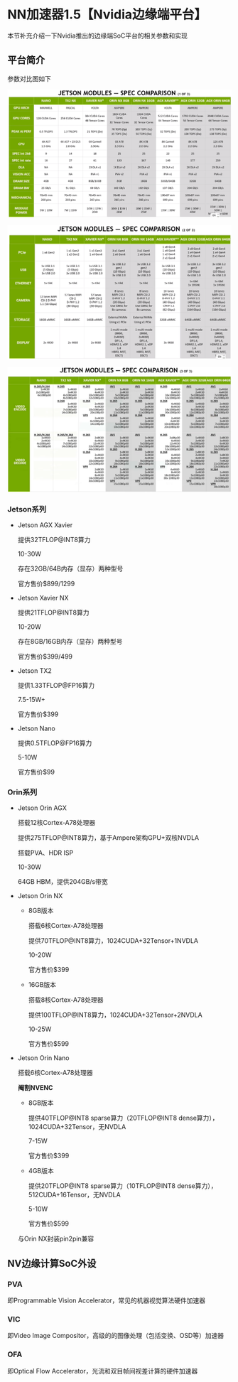 # NN加速器1.5【Nvidia边缘端平台】

本节补充介绍一下Nvidia推出的边缘端SoC平台的相关参数和实现

## 平台简介

参数对比图如下

![image-20250202190520532](./NN加速器1.5【Nvidia边缘端平台】.assets/image-20250202190520532.png)

![image-20250202190554450](./NN加速器1.5【Nvidia边缘端平台】.assets/image-20250202190554450.png)

![image-20250202190629518](./NN加速器1.5【Nvidia边缘端平台】.assets/image-20250202190629518.png)

### Jetson系列

* Jetson AGX Xavier

    提供32TFLOP@INT8算力

    10-30W

    存在32GB/64B内存（显存）两种型号

    官方售价$899/1299

* Jetson Xavier NX

    提供21TFLOP@INT8算力

    10-20W

    存在8GB/16GB内存（显存）两种型号

    官方售价$399/499

* Jetson TX2

    提供1.33TFLOP@FP16算力

    7.5-15W+

    官方售价$399

* Jetson Nano

    提供0.5TFLOP@FP16算力

    5-10W

    官方售价$99

### Orin系列

* Jetson Orin AGX

    搭载12核Cortex-A78处理器

    提供275TFLOP@INT8算力，基于Ampere架构GPU+双核NVDLA

    搭载PVA、HDR ISP

    10-30W

    64GB HBM，提供204GB/s带宽

* Jetson Orin NX

    * 8GB版本

        搭载6核Cortex-A78处理器

        提供70TFLOP@INT8算力，1024CUDA+32Tensor+1NVDLA

        10-20W

        官方售价$399

    * 16GB版本

        搭载8核Cortex-A78处理器

        提供100TFLOP@INT8算力，1024CUDA+32Tensor+2NVDLA

        10-25W

        官方售价$599

* Jetson Orin Nano

    搭载6核Cortex-A78处理器

    **阉割NVENC**

    * 8GB版本

        提供40TFLOP@INT8 sparse算力（20TFLOP@INT8 dense算力），1024CUDA+32Tensor，无NVDLA

        7-15W

        官方售价$399

    * 4GB版本

        提供20TFLOP@INT8 sparse算力（10TFLOP@INT8 dense算力），512CUDA+16Tensor，无NVDLA

        5-10W

        官方售价$599

    与Orin NX封装pin2pin兼容

## NV边缘计算SoC外设

### PVA

即Programmable Vision Accelerator，常见的机器视觉算法硬件加速器

### VIC

即Video Image Compositor，高级的的图像处理（包括变换、OSD等）加速器

### OFA

即Optical Flow Accelerator，光流和双目帧间视差计算的硬件加速器